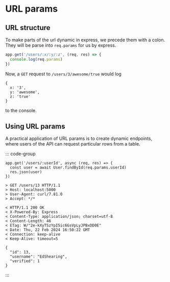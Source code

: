 # URL params

<Vimeo id="915622873" />

## URL structure

To make parts of the url dynamic in express, we precede them with a colon. They
will be parse into `req.params` for us by express.

```js
app.get('/users/:x/:y/:z', (req, res) => {
  console.log(req.params)
})
```

Now, a `GET` request to `/users/3/awesome/true` would log

```console
{
  x: '3',
  y: 'awesome',
  z: 'true'
}
```

to the console.

## Using URL params

A practical application of URL params is to create dynamic endpoints, where
users of the API can request particular rows from a table.

::: code-group

```js{2} [server]
app.get('/users/:userId', async (req, res) => {
  const user = await User.findById(req.params.userId)
  res.json(user)
})
```

```bash{1} [client]
> GET /users/13 HTTP/1.1
> Host: localhost:5000
> User-Agent: curl/7.81.0
> Accept: */*

< HTTP/1.1 200 OK
< X-Powered-By: Express
< Content-Type: application/json; charset=utf-8
< Content-Length: 46
< ETag: W/"2e-kXyTSzYpI5ic6GsVpLyJPBxDD0E"
< Date: Thu, 22 Feb 2024 16:50:22 GMT
< Connection: keep-alive
< Keep-Alive: timeout=5

{
  "id": 13,
  "username": "EdShearing",
  "verified": 1
}
```

:::
